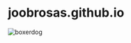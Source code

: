 # joobrosas.github.io
![boxerdog](https://user-images.githubusercontent.com/66402229/144790587-4b620279-1374-4680-92a1-1bfd5d45643f.jpg)
